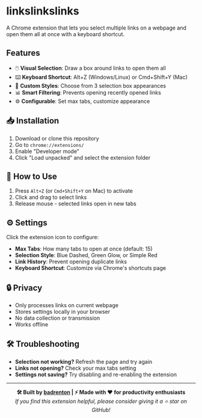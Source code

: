 # linkslinkslinks

A Chrome extension that lets you select multiple links on a webpage and open them all at once with a keyboard shortcut.

## Features

- 🖱️ **Visual Selection**: Draw a box around links to open them all
- ⌨️ **Keyboard Shortcut**: Alt+Z (Windows/Linux) or Cmd+Shift+Y (Mac)
- 🎨 **Custom Styles**: Choose from 3 selection box appearances
- 📊 **Smart Filtering**: Prevents opening recently opened links
- ⚙️ **Configurable**: Set max tabs, customize appearance

## 📥 Installation

1. Download or clone this repository
2. Go to `chrome://extensions/`
3. Enable "Developer mode"
4. Click "Load unpacked" and select the extension folder

## 🚀 How to Use

1. Press `Alt+Z` (or `Cmd+Shift+Y` on Mac) to activate
2. Click and drag to select links
3. Release mouse - selected links open in new tabs

## ⚙️ Settings

Click the extension icon to configure:

- **Max Tabs**: How many tabs to open at once (default: 15)
- **Selection Style**: Blue Dashed, Green Glow, or Simple Red
- **Link History**: Prevent opening duplicate links
- **Keyboard Shortcut**: Customize via Chrome's shortcuts page

## 🔒 Privacy

- Only processes links on current webpage
- Stores settings locally in your browser
- No data collection or transmission
- Works offline

## 🛠️ Troubleshooting

- **Selection not working?** Refresh the page and try again
- **Links not opening?** Check your max tabs setting
- **Settings not saving?** Try disabling and re-enabling the extension

---

<div align="center">
  
**🛠️ Built by [badrenton](https://github.com/badrenton) | ⚡ Made with ❤️ for productivity enthusiasts**
<br>
*If you find this extension helpful, please consider giving it a ⭐ star on GitHub!*

</div>
